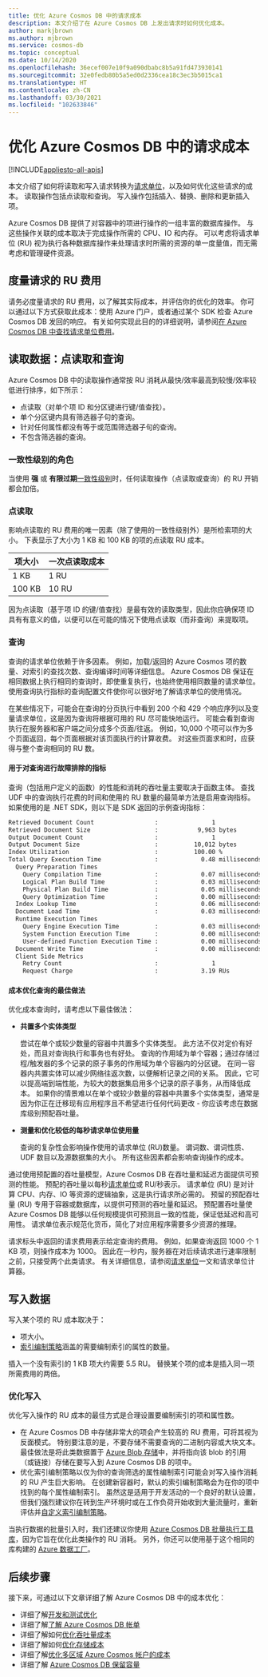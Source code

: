 ```yaml
---
title: 优化 Azure Cosmos DB 中的请求成本
description: 本文介绍了在 Azure Cosmos DB 上发出请求时如何优化成本。
author: markjbrown
ms.author: mjbrown
ms.service: cosmos-db
ms.topic: conceptual
ms.date: 10/14/2020
ms.openlocfilehash: 36ecef007e10f9a090dbabc8b5a91fd473930141
ms.sourcegitcommit: 32e0fedb80b5a5ed0d2336cea18c3ec3b5015ca1
ms.translationtype: HT
ms.contentlocale: zh-CN
ms.lasthandoff: 03/30/2021
ms.locfileid: "102633846"
---
```

# <a name="optimize-request-cost-in-azure-cosmos-db"></a>优化 Azure Cosmos DB 中的请求成本
[!INCLUDE[appliesto-all-apis](includes/appliesto-all-apis.md)]

本文介绍了如何将读取和写入请求转换为[请求单位](request-units.md)，以及如何优化这些请求的成本。 读取操作包括点读取和查询。 写入操作包括插入、替换、删除和更新插入项。

Azure Cosmos DB 提供了对容器中的项进行操作的一组丰富的数据库操作。 与这些操作关联的成本取决于完成操作所需的 CPU、IO 和内存。 可以考虑将请求单位 (RU) 视为执行各种数据库操作来处理请求时所需的资源的单一度量值，而无需考虑和管理硬件资源。

## <a name="measuring-the-ru-charge-of-a-request"></a>度量请求的 RU 费用

请务必度量请求的 RU 费用，以了解其实际成本，并评估你的优化的效率。 你可以通过以下方式获取此成本：使用 Azure 门户，或者通过某个 SDK 检查 Azure Cosmos DB 发回的响应。 有关如何实现此目的的详细说明，请参阅[在 Azure Cosmos DB 中查找请求单位费用](find-request-unit-charge.md)。

## <a name="reading-data-point-reads-and-queries"></a>读取数据：点读取和查询

Azure Cosmos DB 中的读取操作通常按 RU 消耗从最快/效率最高到较慢/效率较低进行排序，如下所示：  

* 点读取（对单个项 ID 和分区键进行键/值查找）。
* 单个分区键内具有筛选器子句的查询。
* 针对任何属性都没有等于或范围筛选器子句的查询。
* 不包含筛选器的查询。

### <a name="role-of-the-consistency-level"></a>一致性级别的角色

当使用 **强** 或 **有限过期**[一致性级别](consistency-levels.md)时，任何读取操作（点读取或查询）的 RU 开销都会加倍。

### <a name="point-reads"></a>点读取

影响点读取的 RU 费用的唯一因素（除了使用的一致性级别外）是所检索项的大小。 下表显示了大小为 1 KB 和 100 KB 的项的点读取 RU 成本。

| **项大小** | **一次点读取成本** |
| --- | --- |
| 1 KB | 1 RU |
| 100 KB | 10 RU |

因为点读取（基于项 ID 的键/值查找）是最有效的读取类型，因此你应确保项 ID 具有有意义的值，以便可以在可能的情况下使用点读取（而非查询）来提取项。

### <a name="queries"></a>查询

查询的请求单位依赖于许多因素。 例如，加载/返回的 Azure Cosmos 项的数量、对索引的查找次数、查询编译时间等详细信息。 Azure Cosmos DB 保证在相同数据上执行相同的查询时，即使重复执行，也始终使用相同数量的请求单位。 使用查询执行指标的查询配置文件使你可以很好地了解请求单位的使用情况。  

在某些情况下，可能会在查询的分页执行中看到 200 个和 429 个响应序列以及变量请求单位，这是因为查询将根据可用的 RU 尽可能快地运行。 可能会看到查询执行在服务器和客户端之间分成多个页面/往返。 例如，10,000 个项可以作为多个页面返回，每个页面根据对该页面执行的计算收费。 对这些页面求和时，应获得与整个查询相同的 RU 数。

#### <a name="metrics-for-troubleshooting-queries"></a>用于对查询进行故障排除的指标

查询（包括用户定义的函数）的性能和消耗的吞吐量主要取决于函数主体。 查找 UDF 中的查询执行花费的时间和使用的 RU 数量的最简单方法是启用查询指标。 如果使用的是 .NET SDK，则以下是 SDK 返回的示例查询指标：

```bash
Retrieved Document Count                 :               1              
Retrieved Document Size                  :           9,963 bytes        
Output Document Count                    :               1              
Output Document Size                     :          10,012 bytes        
Index Utilization                        :          100.00 %            
Total Query Execution Time               :            0.48 milliseconds 
  Query Preparation Times 
    Query Compilation Time               :            0.07 milliseconds 
    Logical Plan Build Time              :            0.03 milliseconds 
    Physical Plan Build Time             :            0.05 milliseconds 
    Query Optimization Time              :            0.00 milliseconds 
  Index Lookup Time                      :            0.06 milliseconds 
  Document Load Time                     :            0.03 milliseconds 
  Runtime Execution Times 
    Query Engine Execution Time          :            0.03 milliseconds 
    System Function Execution Time       :            0.00 milliseconds 
    User-defined Function Execution Time :            0.00 milliseconds 
  Document Write Time                    :            0.00 milliseconds 
  Client Side Metrics 
    Retry Count                          :               1              
    Request Charge                       :            3.19 RUs  
```

#### <a name="best-practices-to-cost-optimize-queries"></a>成本优化查询的最佳做法 

优化成本查询时，请考虑以下最佳做法：

* **共置多个实体类型**

   尝试在单个或较少数量的容器中共置多个实体类型。 此方法不仅对定价有好处，而且对查询执行和事务也有好处。 查询的作用域为单个容器；通过存储过程/触发器的多个记录的原子事务的作用域为单个容器内的分区键。 在同一容器内共置实体可以减少网络往返次数，以便解析记录之间的关系。 因此，它可以提高端到端性能，为较大的数据集启用多个记录的原子事务，从而降低成本。 如果你的情景难以在单个或较少数量的容器中共置多个实体类型，通常是因为你正在迁移现有应用程序且不希望进行任何代码更改 - 你应该考虑在数据库级别预配吞吐量。  

* **测量和优化较低的每秒请求单位使用量**

   查询的复杂性会影响操作使用的请求单位 (RU)数量。 谓词数、谓词性质、UDF 数目以及源数据集的大小。 所有这些因素都会影响查询操作的成本。 

通过使用预配置的吞吐量模型，Azure Cosmos DB 在吞吐量和延迟方面提供可预测的性能。 预配的吞吐量以每秒[请求单位](request-units.md)或 RU/秒表示。 请求单位 (RU) 是对计算 CPU、内存、IO 等资源的逻辑抽象，这是执行请求所必需的。 预留的预配吞吐量 (RU) 专用于容器或数据库，以提供可预测的吞吐量和延迟。 预配置吞吐量使 Azure Cosmos DB 能够以任何规模提供可预测且一致的性能，保证低延迟和高可用性。 请求单位表示规范化货币，简化了对应用程序需要多少资源的推理。

请求标头中返回的请求费用表示给定查询的费用。 例如，如果查询返回 1000 个 1 KB 项，则操作成本为 1000。 因此在一秒内，服务器在对后续请求进行速率限制之前，只接受两个此类请求。 有关详细信息，请参阅[请求单位](request-units.md)一文和请求单位计算器。

## <a name="writing-data"></a>写入数据

写入某个项的 RU 成本取决于：

- 项大小。
- [索引编制策略](index-policy.md)涵盖的需要编制索引的属性的数量。

插入一个没有索引的 1 KB 项大约需要 5.5 RU。 替换某个项的成本是插入同一项所需费用的两倍。

### <a name="optimizing-writes"></a>优化写入

优化写入操作的 RU 成本的最佳方式是合理设置要编制索引的项和属性数。

- 在 Azure Cosmos DB 中存储非常大的项会产生较高的 RU 费用，可将其视为反面模式。 特别要注意的是，不要存储不需要查询的二进制内容或大块文本。 最佳做法是将此类数据置于 [Azure Blob 存储](../storage/blobs/storage-blobs-introduction.md)中，并将指向该 blob 的引用（或链接）存储在要写入到 Azure Cosmos DB 的项中。
- 优化索引编制策略以仅为你的查询筛选的属性编制索引可能会对写入操作消耗的 RU 产生巨大影响。 在创建新容器时，默认的索引编制策略会为在你的项中找到的每个属性编制索引。 虽然这是适用于开发活动的一个良好的默认设置，但我们强烈建议你在转到生产环境时或在工作负荷开始收到大量流量时，重新评估并[自定义索引编制策略](how-to-manage-indexing-policy.md)。

当执行数据的批量引入时，我们还建议你使用 [Azure Cosmos DB 批量执行工具库](bulk-executor-overview.md)，因为它旨在优化此类操作的 RU 消耗。 另外，你还可以使用基于这个相同的库构建的 [Azure 数据工厂](../data-factory/introduction.md)。

## <a name="next-steps"></a>后续步骤

接下来，可通过以下文章详细了解 Azure Cosmos DB 中的成本优化：

* 详细了解[开发和测试优化](optimize-dev-test.md)
* 详细了解[了解 Azure Cosmos DB 帐单](understand-your-bill.md)
* 详细了解如何[优化吞吐量成本](optimize-cost-throughput.md)
* 详细了解如何[优化存储成本](optimize-cost-storage.md)
* 详细了解[优化多区域 Azure Cosmos 帐户的成本](optimize-cost-regions.md)
* 详细了解 [Azure Cosmos DB 保留容量](cosmos-db-reserved-capacity.md)
